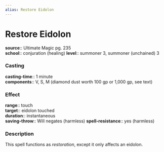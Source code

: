 ```yaml
---
alias: Restore Eidolon
---
```


# Restore Eidolon 

**source**:: Ultimate Magic pg. 235  
**school**:: conjuration (healing)
**level**:: summoner 3, summoner (unchained) 3

### Casting 

**casting-time**:: 1 minute  
**components**:: V, S, M (diamond dust worth 100 gp or 1,000 gp, see text)

### Effect 

**range**:: touch  
**target**:: eidolon touched  
**duration**:: instantaneous  
**saving-throw**:: Will negates (harmless)
**spell-resistance**:: yes (harmless)

### Description 

This spell functions as *restoration*, except it only affects an eidolon.
